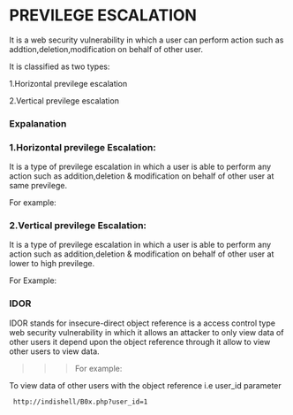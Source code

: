 PREVILEGE ESCALATION
===

It is a web security vulnerability in which a user can perform action such as addtion,deletion,modification on behalf of other user.

It is classified as two types:

1.Horizontal previlege escalation

2.Vertical previlege escalation

<h3>Expalanation</h3>

<h3>1.Horizontal previlege Escalation:</h3>

It is a type of previlege escalation in which a user is able to perform any action 
such as addition,deletion & modification on behalf of other user at same previlege.

For example: 
 

<h3>2.Vertical previlege Escalation:</h3>

It is a type of previlege escalation in which a user is able to perform any action such 
as addition,deletion & modification on behalf of other user at lower to high previlege.

For Example:


<H3>IDOR</H3>
 
 IDOR stands for insecure-direct object reference is a access control type web security vulnerability in which it allows an attacker to only view data of other users it depend upon the object reference through it allow to view other users to view data.
 
 >>>    For example:
 
            
 To view data of other users with the object reference i.e user_id parameter 
 
     http://indishell/B0x.php?user_id=1




